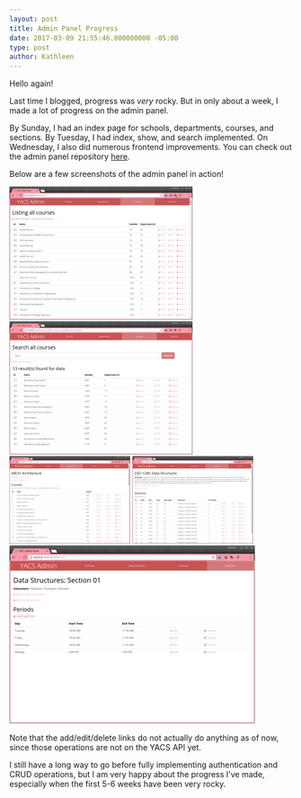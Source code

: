 ```yaml
---
layout: post
title: Admin Panel Progress
date: 2017-03-09 21:55:46.000000000 -05:00
type: post
author: Kathleen
---
```


Hello again!

Last time I blogged, progress was *very* rocky. But in only about a week, I made a lot of progress on the admin panel.

By Sunday, I had an index page for schools, departments, courses, and sections. By Tuesday, I had index, show, and search implemented. On Wednesday, I also did numerous frontend improvements. You can check out the admin panel repository [here](http://github.com/kburk1997/yacs-admin).

Below are a few screenshots of the admin panel in action!

![screenshot 1](assets/yacs-admin-panel-024.png)
![screenshot 2](assets/yacs-admin-panel-025.png)
![screenshot 3](assets/yacs-admin-panel-026.png)
![screenshot 4](assets/yacs-admin-panel-027.png)
![screenshot 5](assets/yacs-admin-panel-028.png)

Note that the add/edit/delete links do not actually do anything as of now, since those operations are not on the YACS API yet.

I still have a long way to go before fully implementing authentication and CRUD operations, but I am very happy about the progress I've made, especially when the first 5-6 weeks have been very rocky.
